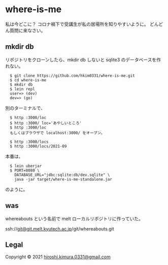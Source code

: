 # where-is-me

私は今どこに？
コロナ禍下で受講生が私の居場所を知りやすいように。
どんどん質問に来なさい。

## mkdir db

リポジトリをクローンしたら、mkdir db しないと sqlite3 のデータベースを作れない。

```shell
  $ git clone https://github.com/hkim0331/where-is-me.git
  $ cd where-is-me
  $ mkdir db
  $ lein repl
  user=> (dev)
  dev=> (go)
```

別のターミナルで、

```shell
  $ http :3000/loc
  $ http :3000/ loc='あやしいところ'
  $ http :3000/loc
  もしくはブラウザで localhost:3000/ をオープン。

  $ http :3000/locs
  $ http :3000/locs/2021-09
```
本番は、

```shell
  $ lein uberjar
  $ PORT=8080 \
    DATABASE_URL="jdbc:sqlite:db/dev.sqlite" \
    java -jar target/where-is-me-standalone.jar
```
のように。

## was

whereabouts という名前で melt ローカルリポジトリに作っていた。

ssh://git@git.melt.kyutech.ac.jp/git/whereabouts.git

## Legal

Copyright © 2021 hiroshi.kimura.0331@gmail.com


